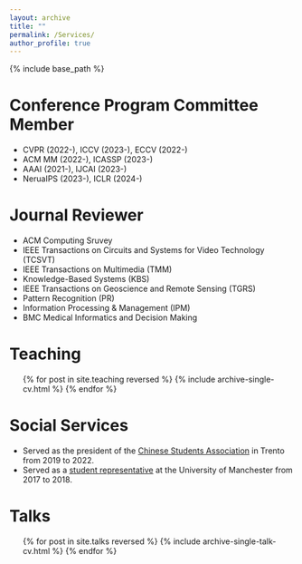 ```yaml
---
layout: archive
title: ""
permalink: /Services/
author_profile: true
---
```


{% include base_path %}


  
Conference Program Committee Member
======
* CVPR (2022-), ICCV (2023-), ECCV (2022-)
* ACM MM (2022-), ICASSP (2023-)
* AAAI (2021-), IJCAI (2023-)
* NeruaIPS (2023-), ICLR (2024-)
<!-- * ACL (2022-), EMNLP (2022-), NAACL (2024-), EACL (2022-) -->

Journal Reviewer
======
* ACM Computing Sruvey
* IEEE Transactions on Circuits and Systems for Video Technology (TCSVT)
* IEEE Transactions on Multimedia (TMM)
* Knowledge-Based Systems (KBS)
* IEEE Transactions on Geoscience and Remote Sensing (TGRS)
* Pattern Recognition (PR)
* Information Processing & Management (IPM)
* BMC Medical Informatics and Decision Making


Teaching
======
  <ul>{% for post in site.teaching reversed %}
    {% include archive-single-cv.html %}
  {% endfor %}</ul>

Social Services
=======
* Served as the president of the [Chinese Students Association](https://www.cssui.org/) in Trento from 2019 to 2022.
* Served as a [student representative](https://www.yoursay.manchester.ac.uk/student-reps/) at the University of Manchester from 2017 to 2018.

Talks
======
  <ul>{% for post in site.talks reversed %}
    {% include archive-single-talk-cv.html  %}
  {% endfor %}</ul>